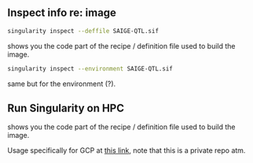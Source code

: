 ## Inspect info re: image

```bash
singularity inspect --deffile SAIGE-QTL.sif
```

shows you the code part of the recipe / definition file used to build the image.

```bash
singularity inspect --environment SAIGE-QTL.sif
```

same but for the environment (?).

## Run Singularity on HPC

shows you the code part of the recipe / definition file used to build the image.

Usage specifically for GCP at [this link](https://github.com/annacuomo/Garvan_useful_commands/blob/main/Garvan_HPC/Setting_up_singularity.md), note that this is a private repo atm.

